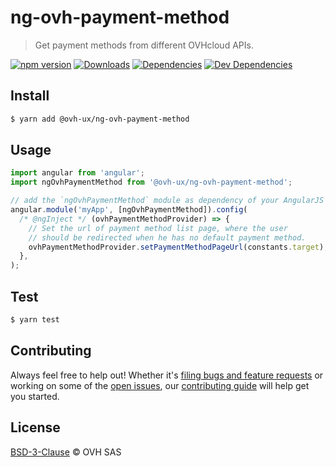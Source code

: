# ng-ovh-payment-method

> Get payment methods from different OVHcloud APIs.

[![npm version](https://badgen.net/npm/v/@ovh-ux/ng-ovh-payment-method)](https://www.npmjs.com/package/@ovh-ux/ng-ovh-payment-method) [![Downloads](https://badgen.net/npm/dt/@ovh-ux/ng-ovh-payment-method)](https://npmjs.com/package/@ovh-ux/ng-ovh-payment-method) [![Dependencies](https://badgen.net/david/dep/ovh/manager/packages/components/ng-ovh-payment-method)](https://npmjs.com/package/@ovh-ux/ng-ovh-payment-method?activeTab=dependencies) [![Dev Dependencies](https://badgen.net/david/dev/ovh/manager/packages/components/ng-ovh-payment-method)](https://npmjs.com/package/@ovh-ux/ng-ovh-payment-method?activeTab=dependencies)

## Install

```sh
$ yarn add @ovh-ux/ng-ovh-payment-method
```

## Usage

```js
import angular from 'angular';
import ngOvhPaymentMethod from '@ovh-ux/ng-ovh-payment-method';

// add the `ngOvhPaymentMethod` module as dependency of your AngularJS project.
angular.module('myApp', [ngOvhPaymentMethod]).config(
  /* @ngInject */ (ovhPaymentMethodProvider) => {
    // Set the url of payment method list page, where the user
    // should be redirected when he has no default payment method.
    ovhPaymentMethodProvider.setPaymentMethodPageUrl(constants.target);
  },
);
```

## Test

```sh
$ yarn test
```

## Contributing

Always feel free to help out! Whether it's [filing bugs and feature requests](https://github.com/ovh/manager/issues/new) or working on some of the [open issues](https://github.com/ovh/manager/issues), our [contributing guide](https://github.com/ovh/manager/blob/master/CONTRIBUTING.md) will help get you started.

## License

[BSD-3-Clause](LICENSE) © OVH SAS
